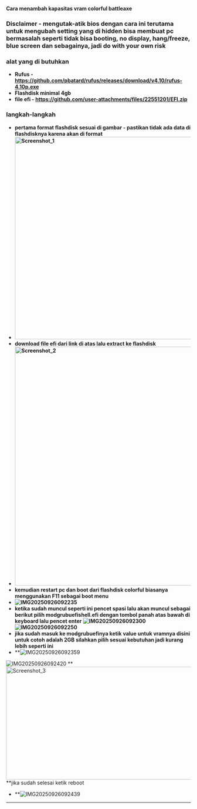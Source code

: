 **Cara menambah kapasitas vram colorful battleaxe**
### **Disclaimer - mengutak-atik bios dengan cara ini terutama untuk mengubah setting yang di hidden bisa membuat pc bermasalah seperti tidak bisa booting, no display, hang/freeze, blue screen dan sebagainya, jadi do with your own risk**
### **alat yang di butuhkan**
- **Rufus - https://github.com/pbatard/rufus/releases/download/v4.10/rufus-4.10p.exe**  
- **Flashdisk minimal 4gb** 
- **file efi - https://github.com/user-attachments/files/22551201/EFI.zip**

### **langkah-langkah**
- **pertama format flashdisk sesuai di gambar - pastikan tidak ada data di flashdisknya karena akan di format**  
- **<img width="483" height="551" alt="Screenshot_1" src="https://github.com/user-attachments/assets/2eda9be3-7e9c-4eff-af61-eefb83a505c9" />**  
- **download file efi dari link di atas lalu extract ke flashdisk**  
- **<img width="1138" height="650" alt="Screenshot_2" src="https://github.com/user-attachments/assets/f3e4e5ff-9470-43ec-aace-a49c5126c78d" />**  
- **kemudian restart pc dan boot dari flashdisk colorful biasanya menggunakan F11 sebagai boot menu**  
- **![IMG20250926092235](https://github.com/user-attachments/assets/811e2b09-1902-48ec-b940-ab22c9dad29f)**
- **ketika sudah muncul seperti ini pencet spasi lalu akan muncul sebagai berikut pilih modgrubuefishell.efi dengan tombol panah atas bawah di keyboard lalu pencet enter**
**![IMG20250926092300](https://github.com/user-attachments/assets/2d560e07-4c6b-452b-9d82-97b89c715908)
![IMG20250926092250](https://github.com/user-attachments/assets/21c6661d-6c3a-4f72-9c85-1f4a450ecd41)**
- **jika sudah masuk ke modgrubuefinya ketik value untuk vramnya disini untuk cotoh adalah 2GB silahkan pilih sesuai kebutuhan jadi kurang lebih seperti ini**  
- **![IMG20250926092359](https://github.com/user-attachments/assets/5b94a3b5-56a3-4eca-87d4-7da3e7fa8ebd)

![IMG20250926092420](https://github.com/user-attachments/assets/cb535801-ff91-4e0d-a6d9-92a1aae27157)
**<img width="715" height="307" alt="Screenshot_3" src="https://github.com/user-attachments/assets/cffe71a7-fe45-4363-9073-6c11632682e1" />
**jika sudah selesai ketik reboot
- **![IMG20250926092439](https://github.com/user-attachments/assets/8ca212ba-094e-4ee8-8bd2-20ee93f8c0b9)


---

